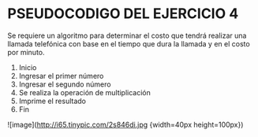 # PSEUDOCODIGO DEL EJERCICIO 4

Se requiere un algoritmo para determinar el costo que tendrá realizar una llamada telefónica con base en el tiempo que dura la llamada y en el costo por minuto.

1. Inicio
2. Ingresar el primer número
3. Ingresar el segundo número
4. Se realiza la operación de multiplicación 
5. Imprime el resultado
6. Fin

![image](http://i65.tinypic.com/2s846di.jpg {width=40px height=100px})